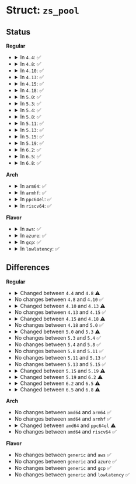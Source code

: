 # Struct: <code>zs_pool</code>

## Status
<b>Regular</b>
<ul>
<li>
<details>
<summary>In <code>4.4</code>: ✅</summary>

```c
struct zs_pool {
    const char *name;
    struct size_class **size_class;
    struct kmem_cache *handle_cachep;
    gfp_t flags;
    atomic_long_t pages_allocated;
    struct zs_pool_stats stats;
    struct shrinker shrinker;
    bool shrinker_enabled;
};
```
</details>
</li>
<li>
<details>
<summary>In <code>4.8</code>: ✅</summary>

```c
struct zs_pool {
    const char *name;
    struct size_class **size_class;
    struct kmem_cache *handle_cachep;
    struct kmem_cache *zspage_cachep;
    atomic_long_t pages_allocated;
    struct zs_pool_stats stats;
    struct shrinker shrinker;
    bool shrinker_enabled;
    struct inode *inode;
    struct work_struct free_work;
};
```
</details>
</li>
<li>
<details>
<summary>In <code>4.10</code>: ✅</summary>

```c
struct zs_pool {
    const char *name;
    struct size_class **size_class;
    struct kmem_cache *handle_cachep;
    struct kmem_cache *zspage_cachep;
    atomic_long_t pages_allocated;
    struct zs_pool_stats stats;
    struct shrinker shrinker;
    bool shrinker_enabled;
    struct inode *inode;
    struct work_struct free_work;
};
```
</details>
</li>
<li>
<details>
<summary>In <code>4.13</code>: ✅</summary>

```c
struct zs_pool {
    const char *name;
    struct size_class * size_class[255];
    struct kmem_cache *handle_cachep;
    struct kmem_cache *zspage_cachep;
    atomic_long_t pages_allocated;
    struct zs_pool_stats stats;
    struct shrinker shrinker;
    bool shrinker_enabled;
    struct inode *inode;
    struct work_struct free_work;
};
```
</details>
</li>
<li>
<details>
<summary>In <code>4.15</code>: ✅</summary>

```c
struct zs_pool {
    const char *name;
    struct size_class * size_class[255];
    struct kmem_cache *handle_cachep;
    struct kmem_cache *zspage_cachep;
    atomic_long_t pages_allocated;
    struct zs_pool_stats stats;
    struct shrinker shrinker;
    bool shrinker_enabled;
    struct inode *inode;
    struct work_struct free_work;
};
```
</details>
</li>
<li>
<details>
<summary>In <code>4.18</code>: ✅</summary>

```c
struct zs_pool {
    const char *name;
    struct size_class * size_class[255];
    struct kmem_cache *handle_cachep;
    struct kmem_cache *zspage_cachep;
    atomic_long_t pages_allocated;
    struct zs_pool_stats stats;
    struct shrinker shrinker;
    struct inode *inode;
    struct work_struct free_work;
};
```
</details>
</li>
<li>
<details>
<summary>In <code>5.0</code>: ✅</summary>

```c
struct zs_pool {
    const char *name;
    struct size_class * size_class[255];
    struct kmem_cache *handle_cachep;
    struct kmem_cache *zspage_cachep;
    atomic_long_t pages_allocated;
    struct zs_pool_stats stats;
    struct shrinker shrinker;
    struct inode *inode;
    struct work_struct free_work;
};
```
</details>
</li>
<li>
<details>
<summary>In <code>5.3</code>: ✅</summary>

```c
struct zs_pool {
    const char *name;
    struct size_class * size_class[255];
    struct kmem_cache *handle_cachep;
    struct kmem_cache *zspage_cachep;
    atomic_long_t pages_allocated;
    struct zs_pool_stats stats;
    struct shrinker shrinker;
    struct inode *inode;
    struct work_struct free_work;
    struct wait_queue_head migration_wait;
    atomic_long_t isolated_pages;
    bool destroying;
};
```
</details>
</li>
<li>
<details>
<summary>In <code>5.4</code>: ✅</summary>

```c
struct zs_pool {
    const char *name;
    struct size_class * size_class[255];
    struct kmem_cache *handle_cachep;
    struct kmem_cache *zspage_cachep;
    atomic_long_t pages_allocated;
    struct zs_pool_stats stats;
    struct shrinker shrinker;
    struct inode *inode;
    struct work_struct free_work;
    struct wait_queue_head migration_wait;
    atomic_long_t isolated_pages;
    bool destroying;
};
```
</details>
</li>
<li>
<details>
<summary>In <code>5.8</code>: ✅</summary>

```c
struct zs_pool {
    const char *name;
    struct size_class * size_class[255];
    struct kmem_cache *handle_cachep;
    struct kmem_cache *zspage_cachep;
    atomic_long_t pages_allocated;
    struct zs_pool_stats stats;
    struct shrinker shrinker;
    struct inode *inode;
    struct work_struct free_work;
    struct wait_queue_head migration_wait;
    atomic_long_t isolated_pages;
    bool destroying;
};
```
</details>
</li>
<li>
<details>
<summary>In <code>5.11</code>: ✅</summary>

```c
struct zs_pool {
    const char *name;
    struct size_class * size_class[255];
    struct kmem_cache *handle_cachep;
    struct kmem_cache *zspage_cachep;
    atomic_long_t pages_allocated;
    struct zs_pool_stats stats;
    struct shrinker shrinker;
    struct inode *inode;
    struct work_struct free_work;
    struct wait_queue_head migration_wait;
    atomic_long_t isolated_pages;
    bool destroying;
};
```
</details>
</li>
<li>
<details>
<summary>In <code>5.13</code>: ✅</summary>

```c
struct zs_pool {
    const char *name;
    struct size_class * size_class[255];
    struct kmem_cache *handle_cachep;
    struct kmem_cache *zspage_cachep;
    atomic_long_t pages_allocated;
    struct zs_pool_stats stats;
    struct shrinker shrinker;
    struct inode *inode;
    struct work_struct free_work;
    struct wait_queue_head migration_wait;
    atomic_long_t isolated_pages;
    bool destroying;
};
```
</details>
</li>
<li>
<details>
<summary>In <code>5.15</code>: ✅</summary>

```c
struct zs_pool {
    const char *name;
    struct size_class * size_class[255];
    struct kmem_cache *handle_cachep;
    struct kmem_cache *zspage_cachep;
    atomic_long_t pages_allocated;
    struct zs_pool_stats stats;
    struct shrinker shrinker;
    struct inode *inode;
    struct work_struct free_work;
    struct wait_queue_head migration_wait;
    atomic_long_t isolated_pages;
    bool destroying;
};
```
</details>
</li>
<li>
<details>
<summary>In <code>5.19</code>: ✅</summary>

```c
struct zs_pool {
    const char *name;
    struct size_class * size_class[255];
    struct kmem_cache *handle_cachep;
    struct kmem_cache *zspage_cachep;
    atomic_long_t pages_allocated;
    struct zs_pool_stats stats;
    struct shrinker shrinker;
    struct inode *inode;
    struct work_struct free_work;
    rwlock_t migrate_lock;
};
```
</details>
</li>
<li>
<details>
<summary>In <code>6.2</code>: ✅</summary>

```c
struct zs_pool {
    const char *name;
    struct size_class * size_class[255];
    struct kmem_cache *handle_cachep;
    struct kmem_cache *zspage_cachep;
    atomic_long_t pages_allocated;
    struct zs_pool_stats stats;
    struct shrinker shrinker;
    struct list_head lru;
    struct zpool *zpool;
    const struct zpool_ops *zpool_ops;
    struct work_struct free_work;
    spinlock_t lock;
};
```
</details>
</li>
<li>
<details>
<summary>In <code>6.5</code>: ✅</summary>

```c
struct zs_pool {
    const char *name;
    struct size_class * size_class[255];
    struct kmem_cache *handle_cachep;
    struct kmem_cache *zspage_cachep;
    atomic_long_t pages_allocated;
    struct zs_pool_stats stats;
    struct shrinker shrinker;
    struct work_struct free_work;
    spinlock_t lock;
    atomic_t compaction_in_progress;
};
```
</details>
</li>
<li>
<details>
<summary>In <code>6.8</code>: ✅</summary>

```c
struct zs_pool {
    const char *name;
    struct size_class * size_class[255];
    struct kmem_cache *handle_cachep;
    struct kmem_cache *zspage_cachep;
    atomic_long_t pages_allocated;
    struct zs_pool_stats stats;
    struct shrinker *shrinker;
    struct work_struct free_work;
    spinlock_t lock;
    atomic_t compaction_in_progress;
};
```
</details>
</li>
</ul>
<b>Arch</b>
<ul>
<li>
<details>
<summary>In <code>arm64</code>: ✅</summary>

```c
struct zs_pool {
    const char *name;
    struct size_class * size_class[255];
    struct kmem_cache *handle_cachep;
    struct kmem_cache *zspage_cachep;
    atomic_long_t pages_allocated;
    struct zs_pool_stats stats;
    struct shrinker shrinker;
    struct inode *inode;
    struct work_struct free_work;
    struct wait_queue_head migration_wait;
    atomic_long_t isolated_pages;
    bool destroying;
};
```
</details>
</li>
<li>
<details>
<summary>In <code>armhf</code>: ✅</summary>

```c
struct zs_pool {
    const char *name;
    struct size_class * size_class[255];
    struct kmem_cache *handle_cachep;
    struct kmem_cache *zspage_cachep;
    atomic_long_t pages_allocated;
    struct zs_pool_stats stats;
    struct shrinker shrinker;
    struct inode *inode;
    struct work_struct free_work;
    struct wait_queue_head migration_wait;
    atomic_long_t isolated_pages;
    bool destroying;
};
```
</details>
</li>
<li>
<details>
<summary>In <code>ppc64el</code>: ✅</summary>

```c
struct zs_pool {
    const char *name;
    struct size_class * size_class[257];
    struct kmem_cache *handle_cachep;
    struct kmem_cache *zspage_cachep;
    atomic_long_t pages_allocated;
    struct zs_pool_stats stats;
    struct shrinker shrinker;
    struct inode *inode;
    struct work_struct free_work;
    struct wait_queue_head migration_wait;
    atomic_long_t isolated_pages;
    bool destroying;
};
```
</details>
</li>
<li>
<details>
<summary>In <code>riscv64</code>: ✅</summary>

```c
struct zs_pool {
    const char *name;
    struct size_class * size_class[255];
    struct kmem_cache *handle_cachep;
    struct kmem_cache *zspage_cachep;
    atomic_long_t pages_allocated;
    struct zs_pool_stats stats;
    struct shrinker shrinker;
    struct inode *inode;
    struct work_struct free_work;
    struct wait_queue_head migration_wait;
    atomic_long_t isolated_pages;
    bool destroying;
};
```
</details>
</li>
</ul>
<b>Flavor</b>
<ul>
<li>
<details>
<summary>In <code>aws</code>: ✅</summary>

```c
struct zs_pool {
    const char *name;
    struct size_class * size_class[255];
    struct kmem_cache *handle_cachep;
    struct kmem_cache *zspage_cachep;
    atomic_long_t pages_allocated;
    struct zs_pool_stats stats;
    struct shrinker shrinker;
    struct inode *inode;
    struct work_struct free_work;
    struct wait_queue_head migration_wait;
    atomic_long_t isolated_pages;
    bool destroying;
};
```
</details>
</li>
<li>
<details>
<summary>In <code>azure</code>: ✅</summary>

```c
struct zs_pool {
    const char *name;
    struct size_class * size_class[255];
    struct kmem_cache *handle_cachep;
    struct kmem_cache *zspage_cachep;
    atomic_long_t pages_allocated;
    struct zs_pool_stats stats;
    struct shrinker shrinker;
    struct inode *inode;
    struct work_struct free_work;
    struct wait_queue_head migration_wait;
    atomic_long_t isolated_pages;
    bool destroying;
};
```
</details>
</li>
<li>
<details>
<summary>In <code>gcp</code>: ✅</summary>

```c
struct zs_pool {
    const char *name;
    struct size_class * size_class[255];
    struct kmem_cache *handle_cachep;
    struct kmem_cache *zspage_cachep;
    atomic_long_t pages_allocated;
    struct zs_pool_stats stats;
    struct shrinker shrinker;
    struct inode *inode;
    struct work_struct free_work;
    struct wait_queue_head migration_wait;
    atomic_long_t isolated_pages;
    bool destroying;
};
```
</details>
</li>
<li>
<details>
<summary>In <code>lowlatency</code>: ✅</summary>

```c
struct zs_pool {
    const char *name;
    struct size_class * size_class[255];
    struct kmem_cache *handle_cachep;
    struct kmem_cache *zspage_cachep;
    atomic_long_t pages_allocated;
    struct zs_pool_stats stats;
    struct shrinker shrinker;
    struct inode *inode;
    struct work_struct free_work;
    struct wait_queue_head migration_wait;
    atomic_long_t isolated_pages;
    bool destroying;
};
```
</details>
</li>
</ul>

## Differences
<b>Regular</b>
<ul>
<li>
<details>
<summary>Changed between <code>4.4</code> and <code>4.8</code> ⚠️</summary>
<ul>
<li>
<b>Field added. </b>
<code>struct kmem_cache *zspage_cachep</code>
</li>
<li>
<b>Field added. </b>
<code>struct inode *inode</code>
</li>
<li>
<b>Field added. </b>
<code>struct work_struct free_work</code>
</li>
<li>
<b>Field removed. </b>
<code>gfp_t flags</code>
</li>
</ul>
</details>
</li>
<li>
No changes between <code>4.8</code> and <code>4.10</code> ✅
</li>
<li>
<details>
<summary>Changed between <code>4.10</code> and <code>4.13</code> ⚠️</summary>
<ul>
<li>
<b>Field type changed. </b>
<code>struct size_class **size_class</code> ➡️ <code>struct size_class * size_class[255]</code>
</li>
</ul>
</details>
</li>
<li>
No changes between <code>4.13</code> and <code>4.15</code> ✅
</li>
<li>
<details>
<summary>Changed between <code>4.15</code> and <code>4.18</code> ⚠️</summary>
<ul>
<li>
<b>Field removed. </b>
<code>bool shrinker_enabled</code>
</li>
</ul>
</details>
</li>
<li>
No changes between <code>4.18</code> and <code>5.0</code> ✅
</li>
<li>
<details>
<summary>Changed between <code>5.0</code> and <code>5.3</code> ⚠️</summary>
<ul>
<li>
<b>Field added. </b>
<code>struct wait_queue_head migration_wait</code>
</li>
<li>
<b>Field added. </b>
<code>atomic_long_t isolated_pages</code>
</li>
<li>
<b>Field added. </b>
<code>bool destroying</code>
</li>
</ul>
</details>
</li>
<li>
No changes between <code>5.3</code> and <code>5.4</code> ✅
</li>
<li>
No changes between <code>5.4</code> and <code>5.8</code> ✅
</li>
<li>
No changes between <code>5.8</code> and <code>5.11</code> ✅
</li>
<li>
No changes between <code>5.11</code> and <code>5.13</code> ✅
</li>
<li>
No changes between <code>5.13</code> and <code>5.15</code> ✅
</li>
<li>
<details>
<summary>Changed between <code>5.15</code> and <code>5.19</code> ⚠️</summary>
<ul>
<li>
<b>Field added. </b>
<code>rwlock_t migrate_lock</code>
</li>
<li>
<b>Field removed. </b>
<code>struct wait_queue_head migration_wait</code>
</li>
<li>
<b>Field removed. </b>
<code>atomic_long_t isolated_pages</code>
</li>
<li>
<b>Field removed. </b>
<code>bool destroying</code>
</li>
</ul>
</details>
</li>
<li>
<details>
<summary>Changed between <code>5.19</code> and <code>6.2</code> ⚠️</summary>
<ul>
<li>
<b>Field added. </b>
<code>struct list_head lru</code>
</li>
<li>
<b>Field added. </b>
<code>struct zpool *zpool</code>
</li>
<li>
<b>Field added. </b>
<code>const struct zpool_ops *zpool_ops</code>
</li>
<li>
<b>Field added. </b>
<code>spinlock_t lock</code>
</li>
<li>
<b>Field removed. </b>
<code>struct inode *inode</code>
</li>
<li>
<b>Field removed. </b>
<code>rwlock_t migrate_lock</code>
</li>
</ul>
</details>
</li>
<li>
<details>
<summary>Changed between <code>6.2</code> and <code>6.5</code> ⚠️</summary>
<ul>
<li>
<b>Field added. </b>
<code>atomic_t compaction_in_progress</code>
</li>
<li>
<b>Field removed. </b>
<code>struct list_head lru</code>
</li>
<li>
<b>Field removed. </b>
<code>struct zpool *zpool</code>
</li>
<li>
<b>Field removed. </b>
<code>const struct zpool_ops *zpool_ops</code>
</li>
</ul>
</details>
</li>
<li>
<details>
<summary>Changed between <code>6.5</code> and <code>6.8</code> ⚠️</summary>
<ul>
<li>
<b>Field type changed. </b>
<code>struct shrinker shrinker</code> ➡️ <code>struct shrinker *shrinker</code>
</li>
</ul>
</details>
</li>
</ul>
<b>Arch</b>
<ul>
<li>
No changes between <code>amd64</code> and <code>arm64</code> ✅
</li>
<li>
No changes between <code>amd64</code> and <code>armhf</code> ✅
</li>
<li>
<details>
<summary>Changed between <code>amd64</code> and <code>ppc64el</code> ⚠️</summary>
<ul>
<li>
<b>Field type changed. </b>
<code>struct size_class * size_class[255]</code> ➡️ <code>struct size_class * size_class[257]</code>
</li>
</ul>
</details>
</li>
<li>
No changes between <code>amd64</code> and <code>riscv64</code> ✅
</li>
</ul>
<b>Flavor</b>
<ul>
<li>
No changes between <code>generic</code> and <code>aws</code> ✅
</li>
<li>
No changes between <code>generic</code> and <code>azure</code> ✅
</li>
<li>
No changes between <code>generic</code> and <code>gcp</code> ✅
</li>
<li>
No changes between <code>generic</code> and <code>lowlatency</code> ✅
</li>
</ul>
